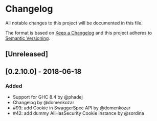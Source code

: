 # Changelog

All notable changes to this project will be documented in this file.

The format is based on [Keep a Changelog](http://keepachangelog.com/en/1.0.0/)
and this project adheres to [Semantic Versioning](http://semver.org/spec/v2.0.0.html).

## [Unreleased]

## [0.2.10.0] - 2018-06-18

### Added
- Support for GHC 8.4 by @phadej
- Changelog by @domenkozar
- #93: add Cookie in SwaggerSpec API by @domenkozar
- #42: add dummy AllHasSecurity Cookie instance by @sordina
